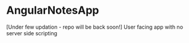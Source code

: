 # AngularNotesApp
[Under few updation - repo will be back soon!] User facing app with no server side scripting
